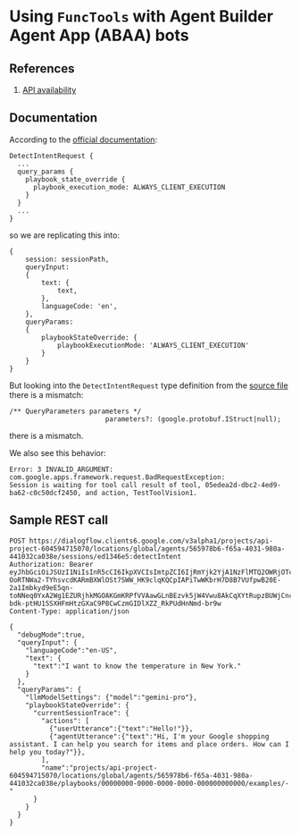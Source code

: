 # Using `FuncTools` with Agent Builder Agent App (ABAA) bots

## References

1. [API availability](https://cloud.google.com/dialogflow/vertex/docs/quick/api)



## Documentation

According to the [official documentation](https://cloud.google.com/dialogflow/vertex/docs/concept/tools#client-side):

```
DetectIntentRequest {
  ...
  query_params {
    playbook_state_override {
      playbook_execution_mode: ALWAYS_CLIENT_EXECUTION
    }
  }
  ...
}
```

so we are replicating this into:

```
{
    session: sessionPath, 
    queryInput:
    {
        text: {
            text,
        },
        languageCode: 'en',
    },
    queryParams: 
    {
        playbookStateOverride: {
            playbookExecutionMode: 'ALWAYS_CLIENT_EXECUTION'
        }
    }
}
```

But looking into the `DetectIntentRequest` type definition from the 
[source file](https://raw.githubusercontent.com/googleapis/google-cloud-node/dialogflow-cx-v4.6.0/packages/google-cloud-dialogflow-cx/protos/protos.d.ts) there is a mismatch:

```
/** QueryParameters parameters */
                        parameters?: (google.protobuf.IStruct|null);

```
there is a mismatch.

We also see this behavior:

```
Error: 3 INVALID_ARGUMENT: 
com.google.apps.framework.request.BadRequestException: 
Session is waiting for tool call result of tool, 05edea2d-dbc2-4ed9-ba62-c0c50dcf2450, and action, TestToolVision1.
```

## Sample REST call

```http request
POST https://dialogflow.clients6.google.com/v3alpha1/projects/api-project-604594715070/locations/global/agents/565978b6-f65a-4031-980a-441032ca038e/sessions/ed1346e5:detectIntent
Authorization: Bearer eyJhbGciOiJSUzI1NiIsInR5cCI6IkpXVCIsImtpZCI6IjRmYjk2YjA1NzFlMTQ2OWRjOTc2NDQyOGZiZTA1ZDkwZGMyNjczNDAifQ.eyJpc3MiOiJhcGktcHJvamVjdC02MDQ1OTQ3MTUwNzBAYXBwc3BvdC5nc2VydmljZWFjY291bnQuY29tIiwic3ViIjoiYXBpLXByb2plY3QtNjA0NTk0NzE1MDcwQGFwcHNwb3QuZ3NlcnZpY2VhY2NvdW50LmNvbSIsImF1ZCI6Imh0dHBzOi8vZGlhbG9nZmxvdy5nb29nbGVhcGlzLmNvbS8iLCJleHAiOjE3MTYzODQ2MTksImlhdCI6MTcxNjM4MTAxOX0.s3uj8E6AM77BQvWcXg8PZx81wZmVlH6ewcbvy2yO8Q3BrD7IhGv2B_kcPn6cCiKSvteB2U-OoRTNWa2-TYhsvcdKARmBXWlOSt7SWW_HK9clqKQCpIAPiTwWKbrH7D8B7VUfpwB20E-2a1Imbkyd9eE5qn-toNNeq0YxA2Wg1EZURjhkMGOAKGmKRPfVVAawGLnBEzvk5jW4Vwu8AkCqXYtRupzBUWjCnc2jbevAdH_Bxo4V3N9IE6NVXWI123e1ux4DwXzkN9sD0A8sWXj2mpagNi7_QWIS-bdk-ptHU1SSXHFmHtzGXaC9P8CwCzmGIDlXZZ_RkPUdHnNmd-br9w
Content-Type: application/json

{
  "debugMode":true,
  "queryInput": {
    "languageCode":"en-US",
    "text": {
      "text":"I want to know the temperature in New York."
    }
  },
  "queryParams": {
    "llmModelSettings": {"model":"gemini-pro"},
    "playbookStateOverride": {
      "currentSessionTrace": {
        "actions": [
          {"userUtterance":{"text":"Hello!"}},
          {"agentUtterance":{"text":"Hi, I'm your Google shopping assistant. I can help you search for items and place orders. How can I help you today?"}},
        ],
        "name":"projects/api-project-604594715070/locations/global/agents/565978b6-f65a-4031-980a-441032ca038e/playbooks/00000000-0000-0000-0000-000000000000/examples/-"
      }
    }
  }
}
```